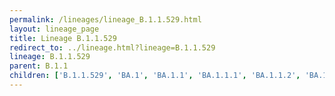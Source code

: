 ```yaml
---
permalink: /lineages/lineage_B.1.1.529.html
layout: lineage_page
title: Lineage B.1.1.529
redirect_to: ../lineage.html?lineage=B.1.1.529
lineage: B.1.1.529
parent: B.1.1
children: ['B.1.1.529', 'BA.1', 'BA.1.1', 'BA.1.1.1', 'BA.1.1.2', 'BA.1.1.3', 'BA.1.1.4', 'BA.1.1.5', 'BA.1.1.6', 'BA.1.1.7', 'BA.1.1.8', 'BA.1.1.9', 'BA.1.1.10', 'BA.1.1.11', 'BA.1.1.12', 'BA.1.1.13', 'BA.1.1.14', 'BA.1.1.15', 'BA.1.1.16', 'BA.1.1.17', 'BA.1.1.18', 'BA.1.2', 'BA.1.3', 'BA.1.4', 'BA.1.5', 'BA.1.6', 'BA.1.7', 'BA.1.8', 'BA.1.9', 'BA.1.10', 'BA.1.11', 'BA.1.12', 'BA.1.13', 'BA.1.13.1', 'BA.1.14', 'BA.1.14.1', 'BA.1.14.2', 'BA.1.15', 'BA.1.15.1', 'BA.1.15.2', 'BA.1.15.3', 'BA.1.16', 'BA.1.16.1', 'BA.1.16.2', 'BA.1.17', 'BA.1.17.1', 'BA.1.17.2', 'BA.1.18', 'BA.1.19', 'BA.1.20', 'BA.1.21', 'BA.1.21.1', 'BA.1.22', 'BA.1.23', 'BA.1.24', 'BA.2', 'BA.2.1', 'BA.2.2', 'BA.2.2.1', 'BA.2.3', 'BA.2.3.1', 'BA.2.3.2', 'BA.2.3.3', 'BA.2.3.4', 'BA.2.3.5', 'BA.2.3.6', 'BA.2.3.7', 'BA.2.3.8', 'BA.2.3.9', 'BA.2.3.10', 'BA.2.3.11', 'BA.2.3.12', 'BA.2.3.13', 'BA.2.3.14', 'BA.2.3.15', 'BA.2.3.16', 'BA.2.3.17', 'BA.2.3.18', 'BA.2.3.19', 'BA.2.4', 'BA.2.5', 'BA.2.6', 'BA.2.7', 'BA.2.8', 'BA.2.9', 'BA.2.9.1', 'BA.2.9.2', 'BA.2.9.3', 'BA.2.9.4', 'BA.2.9.5', 'BA.2.10', 'BA.2.10.1', 'BA.2.10.2', 'BA.2.10.3', 'BA.2.11', 'BA.2.12', 'BA.2.12.1', 'BA.2.12.2', 'BA.2.13', 'BA.2.13.1', 'BA.2.14', 'BA.2.15', 'BA.2.16', 'BA.2.17', 'BA.2.18', 'BA.2.19', 'BA.2.20', 'BA.2.21', 'BA.2.22', 'BA.2.23', 'BA.2.23.1', 'BA.2.24', 'BA.2.25', 'BA.2.25.1', 'BA.2.26', 'BA.2.27', 'BA.2.28', 'BA.2.29', 'BA.2.30', 'BA.2.31', 'BA.2.32', 'BA.2.33', 'BA.2.34', 'BA.2.35', 'BA.2.36', 'BA.2.37', 'BA.2.38', 'BA.2.38.1', 'BA.2.39', 'BA.2.40', 'BA.2.40.1', 'BA.2.41', 'BA.2.42', 'BA.2.43', 'BA.2.44', 'BA.2.45', 'BA.2.46', 'BA.2.47', 'BA.2.48', 'BA.2.49', 'BA.2.50', 'BA.2.51', 'BA.2.52', 'BA.2.53', 'BA.2.54', 'BA.2.55', 'BA.2.56', 'BA.2.56.1', 'BA.2.57', 'BA.2.58', 'BA.2.59', 'BA.2.60', 'BA.2.61', 'BA.2.62', 'BA.2.63', 'BA.2.64', 'BA.2.65', 'BA.2.66', 'BA.2.67', 'BA.2.68', 'BA.2.69', 'BA.2.70', 'BA.2.71', 'BA.2.72', 'BA.2.73', 'BA.2.74', 'BA.2.75', 'BA.2.76', 'BA.2.77', 'BA.2.80', 'BA.2.81', 'BA.3', 'BA.3.1', 'BA.4', 'BA.4.1', 'BA.4.1.1', 'BA.4.1.2', 'BA.4.1.3', 'BA.4.1.4', 'BA.4.2', 'BA.4.3', 'BA.4.4', 'BA.4.5', 'BA.4.6', 'BA.4.7', 'BA.5', 'BA.5.1', 'BA.5.1.1', 'BA.5.1.2', 'BA.5.1.3', 'BA.5.1.4', 'BA.5.1.5', 'BA.5.2', 'BA.5.2.1', 'BA.5.2.2', 'BA.5.2.3', 'BA.5.2.4', 'BA.5.3', 'BA.5.3.1', 'BA.5.3.2', 'BA.5.3.3', 'BA.5.3.4', 'BA.5.4', 'BA.5.5', 'BA.5.6', 'BC.1', 'BC.2', 'BD.1', 'BE.1', 'BE.1.1', 'BE.2', 'BE.3', 'BF.1', 'BF.1.1', 'BF.2', 'BF.3', 'BF.4', 'BF.5', 'BF.6', 'BF.7', 'BG.1', 'BG.2', 'BG.3', 'BG.4']
---
```

